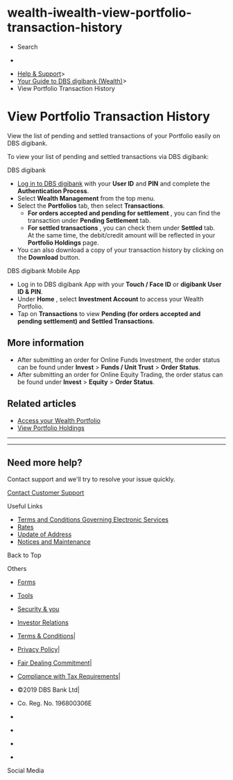 # wealth-iwealth-view-portfolio-transaction-history

[](https://www.dbs.com.sg)

  * Search 

  * 


[](https://www.dbs.com.sg/personal/default.page) [](https://www.dbs.com.sg/personal/support/wealth-iwealth-view-portfolio-transaction-history.html)

  * [Help & Support](https://www.dbs.com.sg/personal/support/home.html)>
  * [Your Guide to DBS digibank (Wealth)](https://www.dbs.com.sg/personal/support/guide-iwealth.html)>
  * View Portfolio Transaction History



# View Portfolio Transaction History

View the list of pending and settled transactions of your Portfolio easily on DBS digibank.

  
  


To view your list of pending and settled transactions via DBS digibank:

DBS digibank

  * [Log in to DBS digibank](https://internet-banking.dbs.com.sg/iwealth) with your **User ID** and **PIN** and complete the **Authentication Process**.
  * Select **Wealth Management** from the top menu.
  * Select the **Portfolios** tab, then select **Transactions**. 
    * **For orders accepted and pending for settlement** , you can find the transaction under **Pending Settlement** tab.
    * **For settled transactions** , you can check them under **Settled** tab.  
At the same time, the debit/credit amount will be reflected in your **Portfolio Holdings** page. 
  * You can also download a copy of your transaction history by clicking on the **Download** button. 



DBS digibank Mobile App

  * Log in to DBS digibank App with your **Touch / Face ID** or **digibank User ID & PIN**.
  * Under **Home** , select **Investment Account** to access your Wealth Portfolio.
  * Tap on **Transactions** to view **Pending (for orders accepted and pending settlement) and Settled Transactions**.

  


## More information

  * After submitting an order for Online Funds Investment, the order status can be found under **Invest** > **Funds / Unit Trust** > **Order Status**.
  * After submitting an order for Online Equity Trading, the order status can be found under **Invest** > **Equity** > **Order Status**.



## Related articles

  * [Access your Wealth Portfolio](https://www.dbs.com.sg/personal/support/wealth-iwealth-access-portfolio-dashboard.html)
  * [View Portfolio Holdings](https://www.dbs.com.sg/personal/support/wealth-iwealth-view-listing-portfolio-holdings.html)



* * *

* * *

## Need more help?

Contact support and we'll try to resolve your issue quickly.

[Contact Customer Support](https://www.dbs.com.sg/personal/contact-us.page)

Useful Links

  * [Terms and Conditions Governing Electronic Services](https://www.dbs.com.sg/personal/deposits/terms-conditions-electronic-services.page)
  * [Rates](https://www.dbs.com.sg/personal/rates-online/default.page)
  * [Update of Address](https://www.dbs.com.sg/personal/deposits/update-address.page)
  * [Notices and Maintenance](https://www.dbs.com.sg/personal/deposits/maintenance-schedule.page)



Back to Top

Others

  * [Forms](https://www.dbs.com.sg/personal/forms/default.page)
  * [Tools](https://www.dbs.com.sg/personal/calculators/default.page)
  * [Security & you](https://www.dbs.com.sg/personal/deposits/security-and-you/default.page)
  * [Investor Relations](https://www.dbs.com/investor/default.page)



  * [Terms & Conditions](https://www.dbs.com/terms/default.page)|
  * [Privacy Policy](https://www.dbs.com/privacy/default.page)|
  * [Fair Dealing Commitment](https://www.dbs.com/fairdealing/default.page)|
  * [Compliance with Tax Requirements](https://www.dbs.com.sg/personal/compliance-tax-requirements/index.html)|
  * ©2019 DBS Bank Ltd|
  * Co. Reg. No. 196800306E



  * [](https://www.facebook.com/dbs.sg)
  * [](https://twitter.com/dbsbank)
  * [](https://www.linkedin.com/company/dbs-bank)
  * [](https://www.youtube.com/dbs)



Social Media
